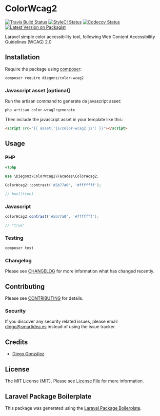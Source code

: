 # ColorWcag2

[![Travis Build Status](https://img.shields.io/travis/diegonz/color-wcag2/master.svg?style=flat-square)](https://travis-ci.org/diegonz/color-wcag2)
[![StyleCI Status](https://github.styleci.io/repos/178073390/shield?branch=master)](https://github.styleci.io/repos/178073390)
[![Codecov Status](https://img.shields.io/codecov/c/github/diegonz/color-wcag2.svg?style=flat-square)](https://codecov.io/gh/diegonz/PHPWakeOnLan)
[![Latest Version on Packagist](https://img.shields.io/packagist/v/diegonz/color-wcag2.svg?style=flat-square)](https://packagist.org/packages/diegonz/color-wcag2)

Laravel simple color accessibility tool, following Web Content Accessibility Guidelines (WCAG) 2.0

## Installation

Require the package using [composer](https://getcomposer.org/):

```bash
composer require diegonz/color-wcag2
```

### Javascript asset [optional]

Run the artisan command to generate de javascript asset:

```bash
php artisan color-wcag2:generate
```

Then include the javascript asset in your template like this:
```html
<script src="{{ asset('js/color-wcag2.js') }}"></script>
``` 

## Usage

### PHP

```php
<?php

use \Diegonz\ColorWcag2\Facades\ColorWcag2;

ColorWcag2::contrast('#5b77a0', '#fffffff');

// bool(true)
```

### Javascript

```javascript
colorWcag2.contrast('#5b77a0', '#fffffff');

// "true"
```

### Testing

``` bash
composer test
```

### Changelog

Please see [CHANGELOG](CHANGELOG.md) for more information what has changed recently.

## Contributing

Please see [CONTRIBUTING](CONTRIBUTING.md) for details.

### Security

If you discover any security related issues, please email diego@smartidea.es instead of using the issue tracker.

## Credits

- [Diego González](https://github.com/diegonz)

## License

The MIT License (MIT). Please see [License File](LICENSE.md) for more information.

## Laravel Package Boilerplate

This package was generated using the [Laravel Package Boilerplate](https://laravelpackageboilerplate.com).
